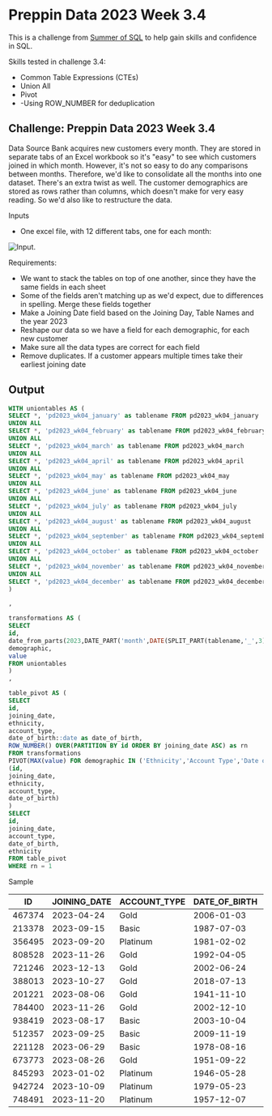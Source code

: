 # Preppin Data 2023 Week 3.4
This is a challenge from [Summer of SQL](https://github.com/wjsutton/the_summer_of_sql) to help gain skills and confidence in SQL.

Skills tested in challenge 3.4:
- Common Table Expressions (CTEs)
- Union All
- Pivot
- -Using ROW_NUMBER for deduplication


## Challenge: Preppin Data 2023 Week 3.4

Data Source Bank acquires new customers every month. They are stored in separate tabs of an Excel workbook so it's "easy" to see which customers joined in which month. However, it's not so easy to do any comparisons between months. Therefore, we'd like to consolidate all the months into one dataset. There's an extra twist as well. The customer demographics are stored as rows rather than columns, which doesn't make for very easy reading. So we'd also like to restructure the data.

Inputs
- One excel file, with 12 different tabs, one for each month:

![Input](https://blogger.googleusercontent.com/img/a/AVvXsEiaT8Ijorc_YYWPq3od7zn-iyjOm2qzEdvgd0QHLYL7VTuJc5kiNM-SnT3da40PRBJYbNSK1pZs2mp13ieNm2gLXxg1QGI4QXYSYI0FepBFkEl-k25mBRALEfzecQkU16UcUnnWhjFPlg5ZJn0vUFzC9oXTAMN2MzDR6JC4Rcxjx2CNHnJ2kF4U0fQOEQ).

Requirements:

- We want to stack the tables on top of one another, since they have the same fields in each sheet
- Some of the fields aren't matching up as we'd expect, due to differences in spelling. Merge these fields together
- Make a Joining Date field based on the Joining Day, Table Names and the year 2023
- Reshape our data so we have a field for each demographic, for each new customer
- Make sure all the data types are correct for each field
- Remove duplicates. If a customer appears multiple times take their earliest joining date

## Output
````sql
WITH uniontables AS (
SELECT *, 'pd2023_wk04_january' as tablename FROM pd2023_wk04_january
UNION ALL 
SELECT *, 'pd2023_wk04_february' as tablename FROM pd2023_wk04_february
UNION ALL 
SELECT *, 'pd2023_wk04_march' as tablename FROM pd2023_wk04_march
UNION ALL 
SELECT *, 'pd2023_wk04_april' as tablename FROM pd2023_wk04_april
UNION ALL
SELECT *, 'pd2023_wk04_may' as tablename FROM pd2023_wk04_may
UNION ALL
SELECT *, 'pd2023_wk04_june' as tablename FROM pd2023_wk04_june
UNION ALL
SELECT *, 'pd2023_wk04_july' as tablename FROM pd2023_wk04_july
UNION ALL
SELECT *, 'pd2023_wk04_august' as tablename FROM pd2023_wk04_august
UNION ALL
SELECT *, 'pd2023_wk04_september' as tablename FROM pd2023_wk04_september
UNION ALL
SELECT *, 'pd2023_wk04_october' as tablename FROM pd2023_wk04_october
UNION ALL
SELECT *, 'pd2023_wk04_november' as tablename FROM pd2023_wk04_november
UNION ALL
SELECT *, 'pd2023_wk04_december' as tablename FROM pd2023_wk04_december
)

,

transformations AS (
SELECT 
id,
date_from_parts(2023,DATE_PART('month',DATE(SPLIT_PART(tablename,'_',3),'MMMM')),joining_day) as joining_date,
demographic,
value
FROM uniontables
)
,

table_pivot AS (
SELECT 
id,
joining_date,
ethnicity,
account_type,
date_of_birth::date as date_of_birth,
ROW_NUMBER() OVER(PARTITION BY id ORDER BY joining_date ASC) as rn
FROM transformations
PIVOT(MAX(value) FOR demographic IN ('Ethnicity','Account Type','Date of Birth')) AS P
(id,
joining_date,
ethnicity,
account_type,
date_of_birth)
)
SELECT 
id,
joining_date,
account_type,
date_of_birth,
ethnicity
FROM table_pivot
WHERE rn = 1
````
Sample

| ID     | JOINING_DATE | ACCOUNT_TYPE | DATE_OF_BIRTH | ETHNICITY |
|--------|--------------|--------------|----------------|-----------|
| 467374 | 2023-04-24   | Gold         | 2006-01-03     | Black     |
| 213378 | 2023-09-15   | Basic        | 1987-07-03     | Black     |
| 356495 | 2023-09-20   | Platinum     | 1981-02-02     | White     |
| 808528 | 2023-11-26   | Gold         | 1992-04-05     | White     |
| 721246 | 2023-12-13   | Gold         | 2002-06-24     | Asian     |
| 388013 | 2023-10-27   | Gold         | 2018-07-13     | Black     |
| 201221 | 2023-08-06   | Gold         | 1941-11-10     | Black     |
| 784400 | 2023-11-26   | Gold         | 2002-12-10     | Asian     |
| 938419 | 2023-08-17   | Basic        | 2003-10-04     | White     |
| 512357 | 2023-09-25   | Basic        | 2009-11-19     | White     |
| 221128 | 2023-06-29   | Basic        | 1978-08-16     | Black     |
| 673773 | 2023-08-26   | Gold         | 1951-09-22     | White     |
| 845293 | 2023-01-02   | Platinum     | 1946-05-28     | Black     |
| 942724 | 2023-10-09   | Platinum     | 1979-05-23     | Black     |
| 748491 | 2023-11-20   | Platinum     | 1957-12-07     | Asian     |
